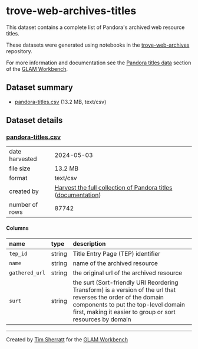 # trove-web-archives-titles

This dataset contains a complete list of Pandora's archived web resource titles.

These datasets were generated using notebooks in the [trove-web-archives](https://github.com/GLAM-Workbench/trove-web-archives/) repository.

For more information and documentation see the [Pandora titles data](https://glam-workbench.net/trove-web-archives/pandora-titles-data) section of the [GLAM Workbench](https://glam-workbench.net).

## Dataset summary
- [pandora-titles.csv](https://github.com/GLAM-Workbench/trove-web-archives-titles/raw/main/pandora-titles.csv) (13.2 MB, text/csv)


## Dataset details

### [pandora-titles.csv](https://github.com/GLAM-Workbench/trove-web-archives-titles/raw/main/pandora-titles.csv)

|                |                                                                                                                                                                                                                                                    |
|:---------------|:---------------------------------------------------------------------------------------------------------------------------------------------------------------------------------------------------------------------------------------------------|
| date harvested | 2024-05-03                                                                                                                                                                                                                                         |
| file size      | 13.2 MB                                                                                                                                                                                                                                            |
| format         | text/csv                                                                                                                                                                                                                                           |
| created by     | <a href='https://github.com/GLAM-Workbench/trove-web-archives/blob/master/harvest-pandora-titles.ipynb'>Harvest the full collection of Pandora titles</a> ([documentation](https://glam-workbench.net/trove-web-archives/harvest-pandora-titles/)) |
| number of rows | 87742                                                                                                                                                                                                                                              |

#### Columns

| name           | type   | description                                                                                                                                                                                                         |
|:---------------|:-------|:--------------------------------------------------------------------------------------------------------------------------------------------------------------------------------------------------------------------|
| `tep_id`       | string | Title Entry Page (TEP) identifier                                                                                                                                                                                   |
| `name`         | string | name of the archived resource                                                                                                                                                                                       |
| `gathered_url` | string | the original url of the archived resource                                                                                                                                                                           |
| `surt`         | string | the surt (Sort-friendly URI Reordering Transform) is a version of the url that reverses the order of the domain components to put the top-level domain first, making it easier to group or sort resources by domain |## Examples of use



----
Created by [Tim Sherratt](https://timsherratt.au) for the [GLAM Workbench](https://glam-workbench.net)